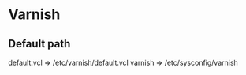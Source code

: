 # Varnish

## Default path
default.vcl => /etc/varnish/default.vcl
varnish => /etc/sysconfig/varnish
